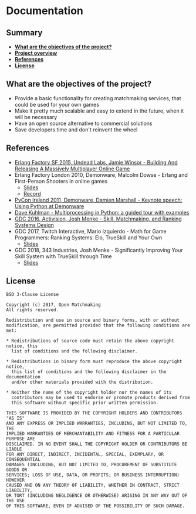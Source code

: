 # Documentation

Summary
-------
- [**What are the objectives of the project?**](https://github.com/OpenMatchmaking/documentation#what-are-the-objectives-of-the-project)
- [**Project overview**](https://github.com/OpenMatchmaking/documentation/tree/master/docs)
- [**References**](https://github.com/OpenMatchmaking/documentation#references)
- [**License**](https://github.com/OpenMatchmaking/documentation#license)

What are the objectives of the project?
---------------------------------------
- Provide a basic functionality for creating matchmaking services, that could be used for your own games
- Make it pretty much scalable and easy to extend in the future, when it will be necessary
- Have an open source alternative to commercial solutions
- Save developers time and don't reinvent the wheel

References
----------
- [Erlang Factory SF 2015, Undead Labs, Jamie Winsor - Building And Releasing A Massively Multiplayer Online Game](https://www.youtube.com/watch?v=_i6n-eWiVn4)
- Erlang Factory London 2010, Demonware, Malcolm Dowse - Erlang and First-Person Shooters in online games
  - [Slides](http://www.erlang-factory.com/upload/presentations/395/ErlangandFirst-PersonShooters.pdf)
  - [Record](https://vimeo.com/26307654)
- [PyCon Ireland 2011, Demonware, Damien Marshall - Keynote speech: Using Python at Demonware](https://vimeo.com/31781454)
- [Dave Kuhlman - Multiprocessing in Python: a guided tour with examples](http://www.davekuhlman.org/python_multiprocessing_01.html#erlang-erlport-python)
- [GDC 2016, Activision, Josh Menke - Skill, Matchmaking, and Ranking Systems Design](https://www.youtube.com/watch?v=-pglxege-gU)
- GDC 2017, Twitch Interactive, Mario Izquierdo - Math for Game Programmers: Ranking Systems: Elo, TrueSkill and Your Own
  - [Slides](https://www.gdcvault.com/play/1024487/Math-for-Game-Programmers-Ranking)
- GDC 2018, 343 Industries, Josh Menke - Significantly Improving Your Skill System with TrueSkill through Time
  - [Slides](https://www.gdcvault.com/play/1025425/Significantly-Improving-Your-Skill-System)

License
-------
```
BSD 3-Clause License

Copyright (c) 2017, Open Matchmaking
All rights reserved.

Redistribution and use in source and binary forms, with or without
modification, are permitted provided that the following conditions are met:

* Redistributions of source code must retain the above copyright notice, this
  list of conditions and the following disclaimer.

* Redistributions in binary form must reproduce the above copyright notice,
  this list of conditions and the following disclaimer in the documentation
  and/or other materials provided with the distribution.

* Neither the name of the copyright holder nor the names of its
  contributors may be used to endorse or promote products derived from
  this software without specific prior written permission.

THIS SOFTWARE IS PROVIDED BY THE COPYRIGHT HOLDERS AND CONTRIBUTORS "AS IS"
AND ANY EXPRESS OR IMPLIED WARRANTIES, INCLUDING, BUT NOT LIMITED TO, THE
IMPLIED WARRANTIES OF MERCHANTABILITY AND FITNESS FOR A PARTICULAR PURPOSE ARE
DISCLAIMED. IN NO EVENT SHALL THE COPYRIGHT HOLDER OR CONTRIBUTORS BE LIABLE
FOR ANY DIRECT, INDIRECT, INCIDENTAL, SPECIAL, EXEMPLARY, OR CONSEQUENTIAL
DAMAGES (INCLUDING, BUT NOT LIMITED TO, PROCUREMENT OF SUBSTITUTE GOODS OR
SERVICES; LOSS OF USE, DATA, OR PROFITS; OR BUSINESS INTERRUPTION) HOWEVER
CAUSED AND ON ANY THEORY OF LIABILITY, WHETHER IN CONTRACT, STRICT LIABILITY,
OR TORT (INCLUDING NEGLIGENCE OR OTHERWISE) ARISING IN ANY WAY OUT OF THE USE
OF THIS SOFTWARE, EVEN IF ADVISED OF THE POSSIBILITY OF SUCH DAMAGE.
```

